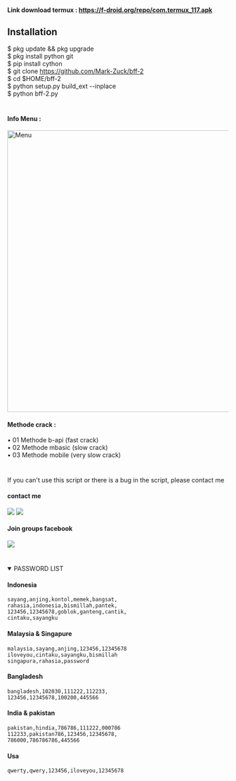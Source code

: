 #### Link download termux : https://f-droid.org/repo/com.termux_117.apk
## Installation
$ pkg update && pkg upgrade <br>
$ pkg install python git <br>
$ pip install cython <br>
$ git clone https://github.com/Mark-Zuck/bff-2 <br>
$ cd $HOME/bff-2 <br>
$ python setup.py build_ext --inplace <br>
$ python bff-2.py <br>
#
#### Info Menu :<br>
<img src="https://github.com/Mark-Zuck/bff/blob/main/ajg/IMG_20220112_173706.jpg" width="640" title="Menu" alt="Menu">

#### Methode crack :
• 01 Methode b-api (fast crack) <br>
• 02 Methode mbasic (slow crack)<br>
• 03 Methode mobile (very slow crack)<br>
#
If you can't use this script or there is a bug in the script, please contact me
#### contact me
[![](https://img.shields.io/badge/Facebook-blue?logo=Facebook&logoColor=blue&labelColor=white)](https://www.facebook.com/100002461344178)
[![](https://img.shields.io/badge/Whatsapp-CHAT-red?logo=Whatsapp&logoColor=Brightgreen&labelColor=white)](https://wa.me/6282371648186?text=Asalamualaikum+bang)
#### Join groups facebook
[![](https://img.shields.io/badge/Groups-blue?logo=Facebook&logoColor=blue&labelColor=white)](https://www.facebook.com/310605552656196)
#
<details open> 
<summary> PASSWORD LIST </summary>

#### Indonesia
````
sayang,anjing,kontol,memek,bangsat,
rahasia,indonesia,bismillah,pantek,
123456,12345678,goblok,ganteng,cantik,
cintaku,sayangku
````
#### Malaysia & Singapure
````
malaysia,sayang,anjing,123456,12345678
iloveyou,cintaku,sayangku,bismillah
singapura,rahasia,password
````
#### Bangladesh
````
bangladesh,102030,111222,112233,
123456,12345678,100200,445566
````
#### India & pakistan
````
pakistan,hindia,786786,111222,000786
112233,pakistan786,123456,12345678,
786000,786786786,445566
````
#### Usa
````
qwerty,qwery,123456,iloveyou,12345678
````
#
